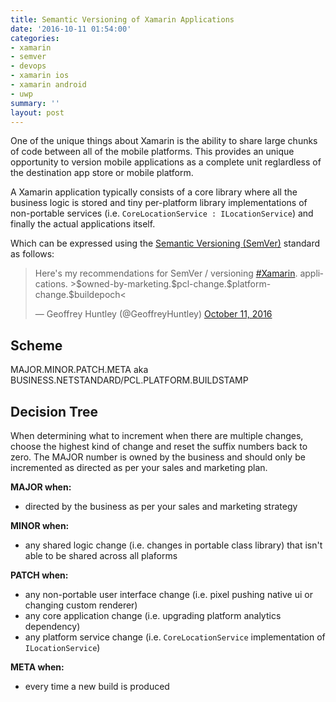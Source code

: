 ```yaml
---
title: Semantic Versioning of Xamarin Applications
date: '2016-10-11 01:54:00'
categories:
- xamarin
- semver
- devops
- xamarin ios
- xamarin android
- uwp
summary: ''
layout: post
---
```

One of the unique things about Xamarin is the ability to share large chunks of code between all of the mobile platforms. This provides an unique opportunity to version mobile applications as a complete unit reglardless of the destination app store or mobile platform. 

A Xamarin application typically consists of a core library where all the business logic is stored and tiny per-platform library implementations of non-portable services (i.e. `CoreLocationService : ILocationService`) and finally the actual applications itself.

Which can be expressed using the <a href="http://semver.org/">Semantic Versioning (SemVer)</a> standard as follows:

<blockquote class="twitter-tweet" data-lang="en"><p lang="en" dir="ltr">Here&#39;s my recommendations for SemVer / versioning <a href="https://twitter.com/hashtag/Xamarin?src=hash">#Xamarin</a>. applications. &gt;$owned-by-marketing.$pcl-change.$platform-change.$buildepoch&lt;</p>&mdash; Geoffrey Huntley (@GeoffreyHuntley) <a href="https://twitter.com/GeoffreyHuntley/status/785657050432798720">October 11, 2016</a></blockquote>
<script async src="//platform.twitter.com/widgets.js" charset="utf-8"></script>

## Scheme

MAJOR.MINOR.PATCH.META aka BUSINESS.NETSTANDARD/PCL.PLATFORM.BUILDSTAMP

## Decision Tree

When determining what to increment when there are multiple changes, choose the highest kind of change and reset the suffix numbers back to zero. The MAJOR number is owned by the business and should only be incremented as directed as per your sales and marketing plan.

**MAJOR when:**

- directed by the business as per your sales and marketing strategy

**MINOR when:**

- any shared logic change (i.e. changes in portable class library) that isn't able to be shared across all plaforms

**PATCH when:**

- any non-portable user interface change (i.e. pixel pushing native ui or changing custom renderer)
- any core application change (i.e. upgrading platform analytics dependency) 
- any platform service change (i.e. `CoreLocationService` implementation of `ILocationService`)

**META when:**

- every time a new build is produced

